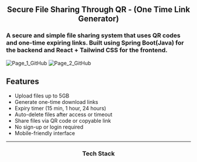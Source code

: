 <h2 align="center">Secure File Sharing Through QR - (One Time Link Generator)</h2>
<h3>A secure and simple file sharing system that uses QR codes and one-time expiring links. Built using Spring Boot(Java) for the backend and React + Tailwind CSS for the frontend.</h3>

![Page_1_GitHub](https://github.com/user-attachments/assets/e11c1064-852d-4c23-ac41-593c0282dcc7)
![Page_2_GitHub](https://github.com/user-attachments/assets/30930398-abef-4e36-ba14-36ae4c5d4f2f)


## Features

- Upload files up to 5GB
- Generate one-time download links
- Expiry timer (15 min, 1 hour, 24 hours)
- Auto-delete files after access or timeout
- Share files via QR code or copyable link
- No sign-up or login required
- Mobile-friendly interface

---
<h3 align="center">Tech Stack</h3>


